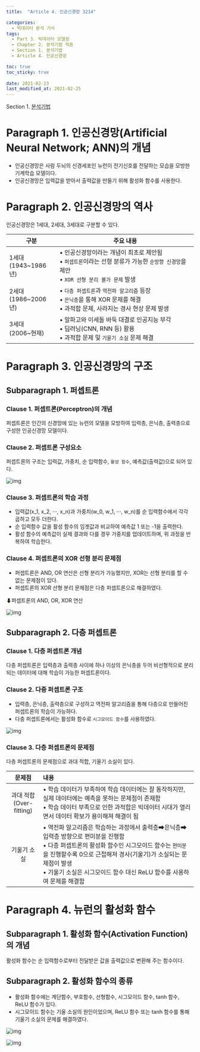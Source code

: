 ```yaml
---
title:  "Article 4. 인공신경망 3214"

categories:
  - 빅데이터 분석 기사
tags: 
  - Part 3. 빅데이터 모델링
  - Chapter 2. 분석기법 적용
  - Section 1. 분석기법
  - Article 4. 인공신경망

toc: true
toc_sticky: true
 
date: 2021-02-23
last_modified_at: 2021-02-25
---
```


Section 1. [분석기법]()

# Paragraph 1. 인공신경망(Artificial Neural Network; ANN)의 개념

- 인공신경망은 사람 두뇌의 신경세포인 뉴런이 전기신호를 전달하는 모습을 모방한 기계학습 모델이다.
- 인공신경망은 입력값을 받아서 출력값을 만들기 위해 활성화 함수를 사용한다.

# Paragraph 2. 인공신경망의 역사

인공신경망은 1세대, 2세대, 3세대로 구분할 수 있다.

| 구분                     | 주요 내용                                                    |
| ------------------------ | ------------------------------------------------------------ |
| 1세대<br />(1943~1986년) | • 인공신경망이라는 개념이 최초로 제안됨<br />• `퍼셉트론`이라는 선형 분류가 가능한 `순방향 신경망`을 제안<br />• `XOR 선형 분리 불가 문제` 발생 |
| 2세대<br />(1986~2006년) | • `다층 퍼셉트론`과 `역전파 알고리즘` 등장<br />• `은닉층`을  통해 XOR 문제를 해결<br />• 과적합 문제, 사라지는 경사 현상 문제 발생 |
| 3세대<br />(2006~현재)   | • 알파고와 이세돌 바둑 대결로 인공지능 부각<br />• 딥러닝(CNN, RNN 등) 활용<br />• 과적합 문제 및 `기울기 소실` 문제 해결 |



# Paragraph 3. 인공신경망의 구조

## Subparagraph 1. 퍼셉트론

### Clause 1. 퍼셉트론(Perceptron)의 개념

퍼셉트론은 인간의 신경망에 있는 뉴런의 모델을 모방하여 입력층, 은닉층, 출력층으로 구성한 인공신경망 모델이다.

### Clause 2. 퍼셉트론 구성요소

퍼셉트론의 구조는 입력값, 가중치, 순 입력함수, `활성 함수`, 예측값(출력값)으로 되어 있다.

![img](https://postfiles.pstatic.net/MjAyMTA0MDRfNTQg/MDAxNjE3NDcwNDMxMDU4.A0S1vnCSUjZkrD2v5oRknyMb2KUSkaU285oPbUZexjAg.OV6kRZX_4pE53uH6QBMstz968ypU9JdheLqME2wqAIsg.JPEG.leechardfeynman/SmartSelect_20210404-022024_Xodo_Docs.jpg?type=w1)

### Clause 3. 퍼셉트론의 학습 과정

- 입력값(x_1, x_2, ···, x_n)과 가중치(w_0, w_1, ···, w_n)를 순 입력함수에서 각각 곱하고 모두 더한다.
- 순 입력함수 값을 활성 함수의 임곗값과 비교하여 예측값 1 또는 -1을 출력한다.
- 활성 함수의 예측값이 실제 결과와 다를 경우 가중치를 업데이트하며, 위 과정을 반복하여 학습한다.

### Clause 4. 퍼셉트론의 XOR 선형 분리 문제점

- 퍼셉트론은 AND, OR 연산은 선형 분리가 가능했지만, XOR는 선형 분리를 할 수 없는 문제점이 있다.
- 퍼셉트론의 XOR 선형 분리 문제점은 다층 퍼셉트론으로 해결하였다.

⬇퍼셉트론의 AND, OR, XOR 연산

![img](https://postfiles.pstatic.net/MjAyMTA0MDRfMTQ3/MDAxNjE3NDcwODA5Nzk2.-TqJ3cTUxQksd7BKbswg3pYH43XJ1gJodRCfgrI18Vog.IsBRWbhQstd2Nv8qglM8VkxJy28dBDaVntITRkBD_4Qg.JPEG.leechardfeynman/SmartSelect_20210404-022645_Xodo_Docs.jpg?type=w1)

## Subparagraph 2. 다층 퍼셉트론

### Clause 1. 다층 퍼셉트론 개념

다층 퍼셉트론은 입력층과 출력층 사이에 하나 이상의 은닉층을 두어 비선형적으로 분리되는 데이터에 대해 학습이 가능한 퍼셉트론이다.

### Clause 2. 다중 퍼셉트론 구조

- 입력층, 은닉층, 출력층으로 구성하고 역전파 알고리즘을 통해 다층으로 만들어진 퍼셉트론의 학습이 가능하다.
- 다층 퍼셉트론에서는 활성화 함수로 `시그모이드 함수`를 사용하였다.

![img](https://postfiles.pstatic.net/MjAyMTA0MDRfMTgy/MDAxNjE3NDcxMDQwNDQ2.uet849MxUy_NPvho64jOuuZ-4b4ff2GYcv3zWgkTgcEg.tvbKYHdbtWdjz7M9ym6dJPXnolQkSLzUlmCUiJadsfUg.JPEG.leechardfeynman/SmartSelect_20210404-023035_Xodo_Docs.jpg?type=w1)

### Clause 3. 다층 퍼셉트론의 문제점

다층 퍼셉트론의 문제점으로 과대 적합, 기울기 소실이 있다.

|            문제점             | 내용                                                         |
| :---------------------------: | :----------------------------------------------------------- |
| 과대 적합<br />(Over-fitting) | • 학습 데이터가 부족하여 학습 데이터에는 잘 동작하지만, 실제 데이터에는 예측을 못하는 문제점이 존재함<br />• 학습 데이터 부족으로 인한 과적합은 빅데이터 시대가 열리면서 데이터 확보가 용이해져 해결이 됨 |
|          기울기 소실          | • 역전파 알고리즘은 학습하는 과정에서 출력층➡은닉층➡입력층 방향으로 편미분을 진행함<br />• 다층 퍼셉트론의 활성화 함수인 시그모이드 함수는 `편미분`을 진행할수록 0으로 근접해져 경사(기울기)가 소실되는 문제점이 발생<br />• 기울기 소실은 시그모이드 함수 대신 ReLU 함수를 사용하여 문제를 해결함 |



# Paragraph 4. 뉴런의 활성화 함수

## Subparagraph 1. 활성화 함수(Activation Function)의 개념

활성화 함수는 순 입력함수로부터 전달받은 값을 출력값으로 변환해 주는 함수이다.

## Subparagraph 2. 활성화 함수의 종류

- 활성화 함수에는 계단함수, 부호함수, 선형함수, 시그모이드 함수, tanh 함수, ReLU 함수가 있다.
- 시그모이드 함수는 기울 소실의 원인이었으며, ReLU 함수 또는 tanh 함수를 통해 기울기 소실의 문제를 해결하였다.

![img](https://postfiles.pstatic.net/MjAyMTA0MDRfMTMx/MDAxNjE3NDcxNzU4ODgz.b-EoH_4JFthzyn-buhOxhMyojBzZWQ3i1mEGmS2euvAg.Ckqwiq9TqNmlpAHl-vpJ1Rm7-EdEVRQbqihQ-H-utggg.JPEG.leechardfeynman/SmartSelect_20210404-024234_Xodo_Docs.jpg?type=w1)

![img](https://postfiles.pstatic.net/MjAyMTA0MDRfNTkg/MDAxNjE3NDcxNzgyNTIw.2_C2pKXTc0VnkZy_rh-aHPNCP2qaVlQH2VGQhkITkrYg.8rBXuUMWLkMBTqXX-dBYFHm51GFB35wwFpMajywiJaMg.JPEG.leechardfeynman/SmartSelect_20210404-024258_Xodo_Docs.jpg?type=w1)